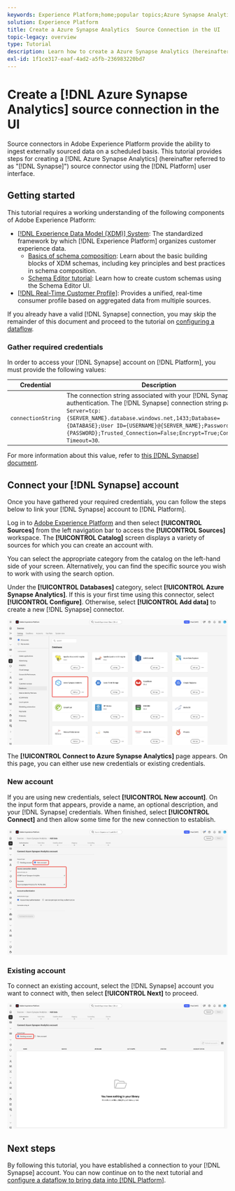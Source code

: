 ```yaml
---
keywords: Experience Platform;home;popular topics;Azure Synapse Analytics;Synapse;synapse;azure synapse analytics
solution: Experience Platform
title: Create a Azure Synapse Analytics  Source Connection in the UI
topic-legacy: overview
type: Tutorial
description: Learn how to create a Azure Synapse Analytics (hereinafter referred to as "Synapse") source connection using the Adobe Experience Platform UI.
exl-id: 1f1ce317-eaaf-4ad2-a5fb-236983220bd7
---
```

# Create a [!DNL Azure Synapse Analytics] source connection in the UI

Source connectors in Adobe Experience Platform provide the ability to ingest externally sourced data on a scheduled basis. This tutorial provides steps for creating a [!DNL Azure Synapse Analytics] (hereinafter referred to as "[!DNL Synapse]") source connector using the [!DNL Platform] user interface.

## Getting started

This tutorial requires a working understanding of the following components of Adobe Experience Platform:

*   [[!DNL Experience Data Model (XDM)] System](../../../../../xdm/home.md): The standardized framework by which [!DNL Experience Platform] organizes customer experience data.
    *   [Basics of schema composition](../../../../../xdm/schema/composition.md): Learn about the basic building blocks of XDM schemas, including key principles and best practices in schema composition.
    *   [Schema Editor tutorial](../../../../../xdm/tutorials/create-schema-ui.md): Learn how to create custom schemas using the Schema Editor UI.
*   [[!DNL Real-Time Customer Profile]](../../../../../profile/home.md): Provides a unified, real-time consumer profile based on aggregated data from multiple sources.

If you already have a valid [!DNL Synapse] connection, you may skip the remainder of this document and proceed to the tutorial on [configuring a dataflow](../../dataflow/databases.md).

### Gather required credentials

In order to access your [!DNL Synapse] account on [!DNL Platform], you must provide the following values:

| Credential | Description |
| ---------- | ----------- |
| `connectionString` | The connection string associated with your [!DNL Synapse] authentication. The [!DNL Synapse] connection string pattern is `Server=tcp:{SERVER_NAME}.database.windows.net,1433;Database={DATABASE};User ID={USERNAME}@{SERVER_NAME};Password={PASSWORD};Trusted_Connection=False;Encrypt=True;Connection Timeout=30`. |

For more information about this value, refer to [this [!DNL Synapse] document](https://docs.microsoft.com/en-us/azure/data-factory/connector-azure-sql-data-warehouse).

## Connect your [!DNL Synapse] account

Once you have gathered your required credentials, you can follow the steps below to link your [!DNL Synapse] account to [!DNL Platform].

Log in to [Adobe Experience Platform](https://platform.adobe.com) and then select **[!UICONTROL Sources]** from the left navigation bar to access the **[!UICONTROL Sources]** workspace. The **[!UICONTROL Catalog]** screen displays a variety of sources for which you can create an account with.

You can select the appropriate category from the catalog on the left-hand side of your screen. Alternatively, you can find the specific source you wish to work with using the search option.

Under the **[!UICONTROL Databases]** category, select **[!UICONTROL Azure Synapse Analytics]**. If this is your first time using this connector, select **[!UICONTROL Configure]**. Otherwise, select **[!UICONTROL Add data]** to create a new [!DNL Synapse] connector. 

![](../../../../images/tutorials/create/azure-synapse-analytics/catalog.png)

The **[!UICONTROL Connect to Azure Synapse Analytics]** page appears. On this page, you can either use new credentials or existing credentials.

### New account

If you are using new credentials, select **[!UICONTROL New account]**. On the input form that appears, provide a name, an optional description, and your [!DNL Synapse] credentials. When finished, select **[!UICONTROL Connect]** and then allow some time for the new connection to establish.

![](../../../../images/tutorials/create/azure-synapse-analytics/new.png)

### Existing account

To connect an existing account, select the [!DNL Synapse] account you want to connect with, then select **[!UICONTROL Next]** to proceed.

![](../../../../images/tutorials/create/azure-synapse-analytics/existing.png)

## Next steps

By following this tutorial, you have established a connection to your [!DNL Synapse] account. You can now continue on to the next tutorial and [configure a dataflow to bring data into [!DNL Platform]](../../dataflow/databases.md).
